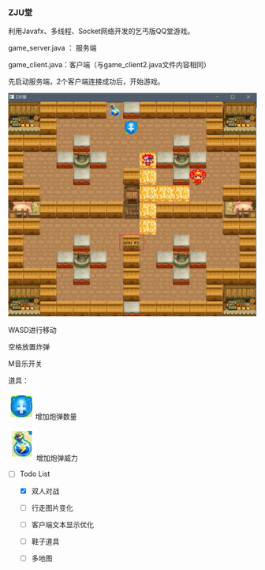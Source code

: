 ### ZJU堂

利用Javafx、多线程、Socket网络开发的乞丐版QQ堂游戏。

game_server.java ： 服务端

game_client.java：客户端（与game_client2.java文件内容相同）



先启动服务端，2个客户端连接成功后，开始游戏。

![main_interface](文档图片/img1.png)

WASD进行移动

空格放置炸弹

M音乐开关



道具：

![bomb_more](文档图片/img2.png)增加炮弹数量



![bomb_stronger](文档图片/img3.png)增加炮弹威力



- [ ] Todo List
  - [x] 双人对战
  - [ ] 行走图片变化
  - [ ] 客户端文本显示优化
  - [ ] 鞋子道具
  - [ ] 多地图

